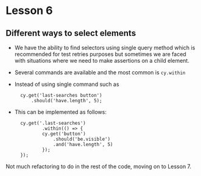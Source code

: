 # Lesson 6
## Different ways to select elements
- We have the ability to find selectors using single query method which is recommended for test retries purposes but sometimes we are faced with situations where we need to make assertions on a child element.
- Several commands are available and the most common is `cy.within`
- Instead of using single command such as

        cy.get('last-searches button')
            .should('have.length', 5);


- This can be implemented as follows:

        cy.get('.last-searches')
                .within(() => {
                cy.get('button')
                    .should('be.visible')
                    .and('have.length', 5)
                });
        });

Not much refactoring to do in the rest of the code, moving on to Lesson 7.